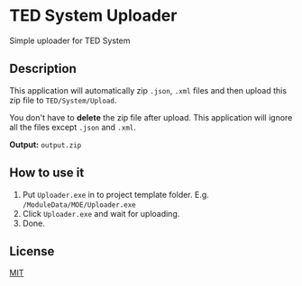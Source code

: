 # TED System Uploader
Simple uploader for TED System

## Description
This application will automatically zip `.json`, `.xml` files and then upload this zip file to `TED/System/Upload`.

You don't have to **delete** the zip file after upload. This application will ignore all the files except `.json` and `.xml`.

**Output:** `output.zip`

## How to use it
1. Put `Uploader.exe` in to project template folder. E.g. `/ModuleData/MOE/Uploader.exe`
2. Click `Uploader.exe` and wait for uploading.
3. Done.

## License
[MIT](https://github.com/benny123tw/TED-Uploader/blob/master/LICENSE)
